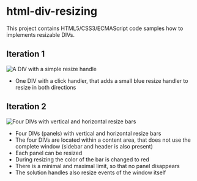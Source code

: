 # html-div-resizing

This project contains HTML5/CSS3/ECMAScript code samples how to implements resizable DIVs.

## Iteration 1

![](docs/images/iteration-1.png "A DIV with a simple resize handle")

- One DIV with a click handler, that adds a small blue resize handler to resize in both directions

## Iteration 2

![](docs/images/iteration-2.png "Four DIVs with vertical and horizontal resize bars")

- Four DIVs (panels) with vertical and horizontal resize bars
- The four DIVs are located within a content area, that does not use the complete window (sidebar and header is also present)
- Each panel can be resized
- During resizing the color of the bar is changed to red
- There is a minimal and maximal limit, so that no panel disappears
- The solution handles also resize events of the window itself

